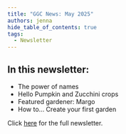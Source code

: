 ```yaml
---
title: "GGC News: May 2025"
authors: jenna
hide_table_of_contents: true
tags:
  - Newsletter
---
```


## In this newsletter:

* The power of names
* Hello Pumpkin and Zucchini crops
* Featured gardener: Margo
* How to... Create your first garden

Click [here](https://mailchi.mp/9b1603310fd6/chapter-local-names) for the full newsletter.